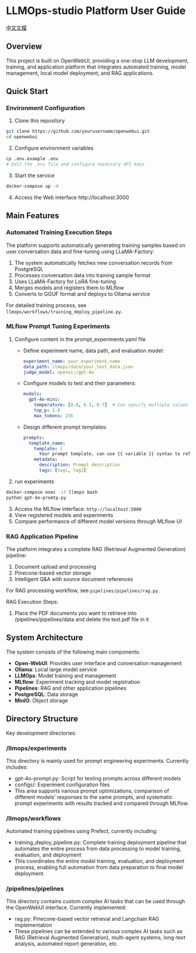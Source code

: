 # LLMOps-studio Platform User Guide
[中文文檔](README-TW.md)
## Overview

This project is built on OpenWebUI, providing a one-stop LLM development, training, and application platform that integrates automated training, model management, local model deployment, and RAG applications.


## Quick Start

### Environment Configuration

1. Clone this repository
```bash
git clone https://github.com/yourusername/openwebui.git
cd openwebui
```

2. Configure environment variables
```bash
cp .env.example .env
# Edit the .env file and configure necessary API keys
```

3. Start the service
```bash
docker-compose up -d
```

4. Access the Web interface
http://localhost:3000

## Main Features

### Automated Training Execution Steps

The platform supports automatically generating training samples based on user conversation data and fine-tuning using LLaMA-Factory:

1. The system automatically fetches new conversation records from PostgreSQL
2. Processes conversation data into training sample format
3. Uses LLaMA-Factory for LoRA fine-tuning
4. Merges models and registers them to MLflow
5. Converts to GGUF format and deploys to Ollama service

For detailed training process, see `llmops/workflows/training_deploy_pipeline.py`.

### MLflow Prompt Tuning Experiments
1. Configure content in the prompt_experiments.yaml file
   - Define experiment name, data path, and evaluation model:
     ```yaml
     experiment_name: your_experiment_name
     data_path: llmops/data/your_test_data.json
     judge_model: openai:/gpt-4o
     ```
   
   - Configure models to test and their parameters:
     ```yaml
     models:
       gpt-4o-mini:
         temperature: [0.0, 0.3, 0.7]  # Can specify multiple values for comparison
         top_p: 1.0
         max_tokens: 256
     ```
   
   - Design different prompt templates:
     ```yaml
     prompts:
       template_name:
         template: |
           Your prompt template, can use {{ variable }} syntax to reference variables
         metadata:
           description: Prompt description
           tags: [tag1, tag2]
     ```
2. run experiments
```bash
docker-compose exec -it llmops bash
python gpt-4o-promtp.py
```
3. Access the MLflow interface: `http://localhost:5000`
4. View registered models and experiments
5. Compare performance of different model versions through MLflow UI

### RAG Application Pipeline

The platform integrates a complete RAG (Retrieval Augmented Generation) pipeline:

1. Document upload and processing
2. Pinecone-based vector storage
3. Intelligent Q&A with source document references

For RAG processing workflow, see `pipelines/pipelines/rag.py`.

RAG Execution Steps:
1. Place the PDF documents you want to retrieve into /pipelines/pipelines/data and delete the test.pdf file in it


## System Architecture

The system consists of the following main components:

- **Open-WebUI**: Provides user interface and conversation management
- **Ollama**: Local large model service
- **LLMOps**: Model training and management
- **MLflow**: Experiment tracking and model registration
- **Pipelines**: RAG and other application pipelines
- **PostgreSQL**: Data storage
- **MinIO**: Object storage

## Directory Structure

Key development directories:

### /llmops/experiments
This directory is mainly used for prompt engineering experiments. Currently includes:
- gpt-4o-prompt.py: Script for testing prompts across different models
- configs/: Experiment configuration files
- This area supports various prompt optimizations, comparison of different models' responses to the same prompts, and systematic prompt experiments with results tracked and compared through MLflow.

### /llmops/workflows
Automated training pipelines using Prefect, currently including:
- training_deploy_pipeline.py: Complete training deployment pipeline that automates the entire process from data processing to model training, evaluation, and deployment
- This coordinates the entire model training, evaluation, and deployment process, enabling full automation from data preparation to final model deployment.

### /pipelines/pipelines
This directory contains custom complex AI tasks that can be used through the OpenWebUI interface. Currently implemented:
- rag.py: Pinecone-based vector retrieval and Langchain RAG implementation
- These pipelines can be extended to various complex AI tasks such as RAG (Retrieval Augmented Generation), multi-agent systems, long-text analysis, automated report generation, etc.



